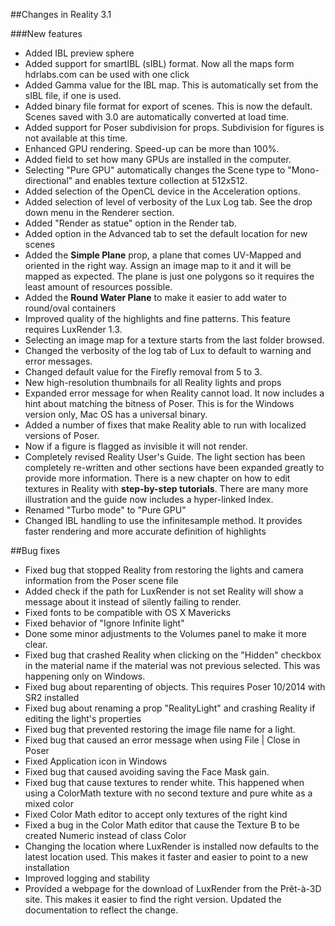 ##Changes in Reality 3.1

###New features
- Added IBL preview sphere
- Added support for smartIBL (sIBL) format. Now all the maps form hdrlabs.com can be used with one click
- Added Gamma value for the IBL map. This is automatically set from the sIBL file, if one is used.
- Added binary file format for export of scenes. This is now the default. Scenes saved with 3.0 are automatically converted at load time.
- Added support for Poser subdivision for props. Subdivision for figures is not available at this time.
- Enhanced GPU rendering. Speed-up can be more than 100%.
- Added field to set how many GPUs are installed in the computer.
- Selecting "Pure GPU" automatically changes the Scene type to "Mono-directional" and enables texture collection at 512x512.
- Added selection of the OpenCL device in the Acceleration options.
- Added selection of level of verbosity of the Lux Log tab. See the drop down menu in the Renderer section.
- Added "Render as statue" option in the Render tab.
- Added option in the Advanced tab to set the default location for new scenes
- Added the **Simple Plane** prop, a plane that comes UV-Mapped and oriented in the right way. Assign an image map to it and it will be mapped as expected. The plane is just one polygons so it requires the least amount of resources possible.
- Added the **Round Water Plane** to make it easier to add water to round/oval containers
- Improved quality of the highlights and fine patterns. This feature requires LuxRender 1.3.
- Selecting an image map for a texture starts from the last folder browsed.
- Changed the verbosity of the log tab of Lux to default to warning and error messages.
- Changed default value for the Firefly removal from 5 to 3.
- New high-resolution thumbnails for all Reality lights and props
- Expanded error message for when Reality cannot load. It now includes a hint about matching the bitness of Poser. This is for the Windows version only, Mac OS has a universal binary.
- Added a number of fixes that make Reality able to run with localized versions of Poser.
- Now if a figure is flagged as invisible it will not render.
- Completely revised Reality User's Guide. The light section has been completely re-written and other sections have been expanded greatly to provide more information. There is a new chapter on how to edit textures in Reality with **step-by-step tutorials**. There are many more illustration and the guide now includes a hyper-linked Index.
- Renamed "Turbo mode" to "Pure GPU"
- Changed IBL handling to use the infinitesample method. It provides faster rendering and more accurate definition of highlights

##Bug fixes
- Fixed bug that stopped Reality from restoring the lights and camera information from the Poser scene file
- Added check if the path for LuxRender is not set Reality will show a message about it instead of silently failing to render.
- Fixed fonts to be compatible with OS X Mavericks
- Fixed behavior of "Ignore Infinite light"
- Done some minor adjustments to the Volumes panel to make it more clear.
- Fixed bug that crashed Reality when clicking on the "Hidden" checkbox in the material name if the material was not previous selected. This was happening only on Windows.
- Fixed bug about reparenting of objects. This requires Poser 10/2014 with SR2 installed
- Fixed bug about renaming a prop "RealityLight" and crashing Reality if editing the light's properties
- Fixed bug that prevented restoring the image file name for a light.
- Fixed bug that caused an error message when using File | Close in Poser
- Fixed Application icon in Windows
- Fixed bug that caused avoiding saving the Face Mask gain.
- Fixed bug that cause textures to render white. This happened when using a ColorMath texture with no second texture and pure white as a mixed color
- Fixed Color Math editor to accept only textures of the right kind
- Fixed a bug in the Color Math editor that cause the Texture B to be created Numeric instead of class Color
- Changing the location where LuxRender is installed now defaults to the latest location used. This makes it faster and easier to point to a new installation
- Improved logging and stability
- Provided a webpage for the download of LuxRender from the Prêt-à-3D site. This makes it easier to find the right version. Updated the documentation to reflect the change.
